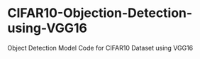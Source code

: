 # CIFAR10-Objection-Detection-using-VGG16
Object Detection Model Code for CIFAR10 Dataset using VGG16
